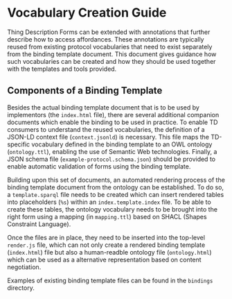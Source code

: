 # Vocabulary Creation Guide

Thing Description Forms can be extended with annotations that further describe how to access affordances.
These annotations are typically reused from existing protocol vocabularies that need to exist separately from the binding template document.
This document gives guidance how such vocabularies can be created and how they should be used together with the templates and tools provided.

## Components of a Binding Template

Besides the actual binding template document that is to be used by implementors
(the `index.html` file), there are several additional companion documents which
enable the binding to be used in practice.
To enable TD consumers to understand the reused vocabularies, the definition of a
JSON-LD context file (`context.jsonld`) is necessary.
This file maps the TD-specific vocabulary defined in the binding template to an
OWL ontology (`ontology.ttl`), enabling the use of Semantic Web technologies.
Finally, a JSON schema file (`example-protocol.schema.json`) should be provided
to enable automatic validation of forms using the binding template.

Building upon this set of documents, an automated rendering process of the
binding template document from the ontology can be established.
To do so, a `template.sparql` file needs to be created which can insert rendered
tables into placeholders (`%s`) within an `index.template.index` file.
To be able to create these tables, the ontology vocabulary needs to be brought
into the right form using a mapping (in `mapping.ttl`) based on SHACL
(Shapes Constraint Language).

Once the files are in place, they need to be inserted into the top-level
`render.js` file, which can not only create a rendered binding template
(`index.html`) file but also a human-readble ontology file (`ontology.html`)
which can be used as a alternative representation based on content negotiation.

Examples of existing binding template files can be found in the `bindings`
directory.
<!-- TODO: Expand template for binding templates -->
